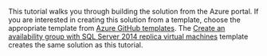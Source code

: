 This tutorial walks you through building the solution from the Azure portal. If you are interested in creating this solution from a template, choose the appropriate template from [Azure GitHub templates](http://github.com/Azure/azure-quickstart-templates). The [Create an availability group with SQL Server 2014 replica virtual machines](http://github.com/Azure/azure-quickstart-templates/tree/master/sqlvm-alwayson-cluster) template creates the same solution as this tutorial. 
 